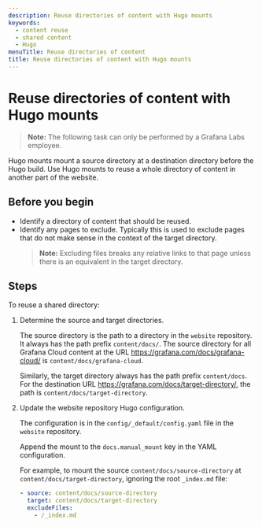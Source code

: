 ```yaml
---
description: Reuse directories of content with Hugo mounts
keywords:
  - content reuse
  - shared content
  - Hugo
menuTitle: Reuse directories of content
title: Reuse directories of content with Hugo mounts
---
```


# Reuse directories of content with Hugo mounts

> **Note:** The following task can only be performed by a Grafana Labs employee.

Hugo mounts mount a source directory at a destination directory before the Hugo build.
Use Hugo mounts to reuse a whole directory of content in another part of the website.

## Before you begin

- Identify a directory of content that should be reused.
- Identify any pages to exclude.
  Typically this is used to exclude pages that do not make sense in the context of the target directory.
  > **Note:** Excluding files breaks any relative links to that page unless there is an equivalent in the target directory.

## Steps

To reuse a shared directory:

1. Determine the source and target directories.

   The source directory is the path to a directory in the `website` repository.
   It always has the path prefix `content/docs/`.
   The source directory for all Grafana Cloud content at the URL https://grafana.com/docs/grafana-cloud/ is `content/docs/grafana-cloud`.

   Similarly, the target directory always has the path prefix `content/docs`.
   For the destination URL https://grafana.com/docs/target-directory/, the path is `content/docs/target-directory`.

1. Update the website repository Hugo configuration.

   The configuration is in the `config/_default/config.yaml` file in the `website` repository.

   Append the mount to the `docs.manual_mount` key in the YAML configuration.

   For example, to mount the source `content/docs/source-directory` at `content/docs/target-directory`, ignoring the root `_index.md` file:

   ```yaml
   - source: content/docs/source-directory
     target: content/docs/target-directory
     excludeFiles:
       - /_index.md
   ```

